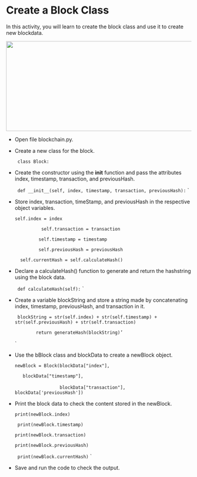 Create a Block Class
===================


In this activity, you will learn to create the block class and use it to create new blockdata.




<img src= "https://s3-whjr-curriculum-uploads.whjr.online/e75b0a27-ff9c-4b28-b9be-82b0169e1208.gif" width = "536" height = "244">


* Open file blockchain.py.


* Create a new class for the block.


    ` class Block:`   


* Create the constructor using the __init__ function and pass the attributes index, timestamp, transaction, and previousHash.


    ` def __init__(self, index, timestamp, transaction, previousHash):`
`


* Store index, transaction, timeStamp, and previousHash in the respective object variables.

    ` self.index = index   `

    `          self.transaction = transaction`

    `         self.timestamp = timestamp`

    `         self.previousHash = previousHash`

    `  self.currentHash = self.calculateHash()`

* Declare a calculateHash() function to generate and return the hashstring using the block data.


    ` def calculateHash(self):`
`



* Create a variable blockString and store a string made by concatenating index, timestamp, previousHash, and transaction in it.


    ` blockString = str(self.index) + str(self.timestamp) + str(self.previousHash) + str(self.transaction)`
    
    `        return generateHash(blockString)’`
    
    `

* Use the bBlock class and blockData to create a newBlock object.


    ` newBlock = Block(blockData["index"], `

    `    blockData["timestamp"], `

    `                  blockData["transaction"], `
                 `          blockData['previousHash'])`
 
* Print the block data to check the content stored in the newBlock.


    ` print(newBlock.index) `

    ` print(newBlock.timestamp)`

    ` print(newBlock.transaction) `

    ` print(newBlock.previousHash) `

    ` print(newBlock.currentHash)`
` 
* Save and run the code to check the output.
